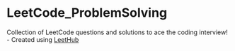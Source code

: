 # LeetCode_ProblemSolving
Collection of LeetCode questions and solutions to ace the coding interview! - Created using [LeetHub](https://github.com/QasimWani/LeetHub)
